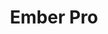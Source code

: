 ---
layout: workshop
title: Ember Pro
permalink: "/training/2016-12-19-ember-pro"
category: Front End Development
description: |-
  We'll go **way** beyond the fundamentals, tackling topics like authentication, advanced debugging techniques, server-side rendering, modular app design.

  This course is designed to help developers already familiar with Ember.js to unlock the true power of the framework.
image: "/images/training/2016-12-19-ember-pro.png"
stages:
- title: Booting and Building
  description: It makes sense to begin at the beginning. We'll thoroughly examine
    how your ember app is built and how it boots up, getting a little hands-on experience
    with the parts of the framework that glue all of your application code together.
  duration: 320
  agenda_items:
  - title: Welcome & Setup
    description: Some friendly introductions, and a quick overview of the training
      plan.
    item_type: lecture
    start_time: '9:00'
    duration: 15
  - title: Container, Loader and Resolver
    description: |-
      Like many opinionated web frameworks, most of the code developers write is in hooks: important functions that are called in a predictable way, which may be extended to customize behavior.

      When things appear to go wrong between hooks, being able to peek into a few of the important framework internals can be incredibly valuable. We'll cover three important concepts that will start to give you visibility into what may have previously been a black box
    item_type: lecture
    start_time: '9:15'
    duration: 30
  - title: 'EXERCISE: Consume ES5 modules in ES6'
    description: Using our knowledge of the loader, let's put a file in our `/vendor`
      folder to make an ES6 module available in our app in totally different namespace.
    item_type: exercise
    start_time: '9:45'
    duration: 30
  - title: Initializers
    description: |-
      If you've ever copied and pasted a code from a library's source, in order to customize a little behavior within a complex internal process, you've likely felt the pain of keeping your customized behavior in sync with upstream changes to the library.

      Ember's boot process was built with customization in mind, and provides a mechanism for inserting our own custom code at various places in startup process. These bits of code are called initializers and instance-initializers.

      We'll build on our knowledge of the container, and use the Registration API to prepare it for our app, in some initializers and instance-initializers of our own.
    item_type: lecture
    start_time: '10:15'
    duration: 30
  - title: 'EXERCISE: Container setup in an Initializer'
    description: We only want our app to boot up once we have geolocation data. Retrieving
      this from the browser is an async process, so we'll need to ensure we halt the
      boot process until it's complete. Once data has been retrieved, put it in the
      container under the `data:location` key,  in such a way that we only have a
      single copy of the object used across the whole app.
    item_type: exercise
    start_time: '10:45'
    duration: 30
  - title: Building with Broccoli
    description: |-
      Broccoli is the asset pipeline used by ember-cli, and it has one job: transforming and combining files. While the core broccoli library is great, some of the most important build-related stuff happens inside the many broccoli plugins that are used to transpile, minify, uglify and analyze your source code.

      We'll build our own broccoli plugin, explore some debugging techniques and learn some broccoli best practices.
    item_type: lecture
    start_time: '11:15'
    duration: 30
  - title: 'EXERCISE: Build a Broccoli Plugin'
    description: "We want to add a copyright notice comment to the top of all built
      JavaScript files. Do so by way of a broccoli plugin. \n\n**Note:** you may end
      up tampering with files after the've already been fingerprinted, so you may
      need to remove `ember-cli-sri` from your project."
    item_type: exercise
    start_time: '11:45'
    duration: 30
  - title: Lunch
    description: Break for Lunch
    item_type: break
    start_time: '12:15'
    duration: 45
  - title: A Simple CI/CD Scheme
    description: |
      One of the distinct advantages of working with an opinionated framework is that many people are working with the same set of libraries and tools.
      Continuous integration and continuous deployment typically take a lot of effort to set up, but in the ember world, it's incredibly easy! We'll use Travis-CI and Heroku (coincidentally, two both apps) to automatically test  and deploy new code that's pushed to our project's GitHub master branch.
    item_type: lecture
    start_time: '13:00'
    duration: 20
  - title: 'EXERCISE: Github + Travis-CI + Heroku = Easy CI/CD'
    description: "Set up free continuous integration w/ Travis-CI, create a new app
      on Heroku using the ember-cli build pack, and have Travis automatically deploy
      in the event that tests pass.\n\n**BONUS:** setup a heroku pipeline, and enable
      PR apps, so you can view and play with proposed changes before merging PRs! "
    item_type: exercise
    start_time: '13:20'
    duration: 30
  - title: Fastboot
    description: |-
      Ember's server side rendering technology is incredibly easy to set up, particularly in comparison to getting something equivalent working in ecosystems that are less opinionated and aligned to a common set of ideas.

      Although both browsers and Node.js both run JavaScript, there are a couple of very important differences that we need to be aware of, as we prepare our app for Fastboot.
    item_type: lecture
    start_time: '13:50'
    duration: 30
  - title: 'EXERCISE: Ready, Set, Fastboot!'
    description: Install `ember-cli-fastboot`, and run `ember fastboot --serve-assets`.
      You'll find that something we're doing is making our lightweight and incomplete
      DOM implementation unhappy. Use our knowledge of Fastboot guards to fix this
      problem (i.e., skip it if we're running in fastboot land).
    item_type: exercise
    start_time: '14:20'
    duration: 30
  - title: 'EXERCISE: Server data in Client Land'
    description: Grab the user agent of the incoming request to index.html, and make
      it available in the container under the container key `data:request`
    item_type: exercise
    start_time: '14:50'
    duration: 30
- title: State Management I
  description: Particularly when working in an environment like the browser, where
    some things are fast, and some things are really slow, it behooves us to set some
    state management ground rules, so we don't run into trouble as our app grows in
    size and complexity.
  duration: 85
  agenda_items:
  - title: Addressable State
    description: 'Addressable state is essentially anything that''s directly represented
      in the browser''s URL. Poorly managed addressable state can lead to problems,
      where the browser''s back button doesn''t do what your user expects. '
    item_type: lecture
    start_time: '15:20'
    duration: 30
  - title: 'EXERCISE: Bookmarkable list filters'
    description: "Add a feature where we can type a name fragment in our project's
      search field in order to filter the list of records.\n* This should be done
      in a **data down, actions up** way\n* Reduce the number of API calls made if
      you can\n* Ensure that you don't break browser history \n"
    item_type: exercise
    start_time: '15:50'
    duration: 40
  - title: Wrap Up & Recap
    description: We'll recap everything we've learned today, and set our sights on
      more topics for tomorrow!
    item_type: lecture
    start_time: '16:30'
    duration: 15
- title: State Management II
  description: Particularly when working in an environment like the browser, where
    some things are fast, and some things are really slow, it behooves us to set some
    state management ground rules, so we don't run into trouble as our app grows in
    size and complexity.
  duration: 240
  agenda_items:
  - title: Welcome Back
    description: We'll remind ourselves of what was covered yesterday so it's fresh
      in our minds.
    item_type: lecture
    start_time: '9:00'
    duration: 15
  - title: Draft State & WeakMap
    description: 'When a user spends some effort creating some state (i.e., a comment
      on a GitHub issue), it''s important to protect them from losing it by way of
      an accidental swipe, press of the browser''s back button, or a file drop in
      the browser''s window.

'
    item_type: lecture
    start_time: '9:15'
    duration: 30
  - title: 'EXERCISE: Draft comments'
    description: We want to be able to make comments, and first we want to ensure
      that we don't allow users to accidentally discard their draft comments. Additionally,
      we need to ensure that drafts are always associated with the appropriate record
    item_type: exercise
    start_time: '9:45'
    duration: 30
  - title: Persisted State
    description: You're no doubt familiar with persisted state, and using ember-data
      to help you manage it. However, when doing anything asynchronous, we have to
      keep context and life cycles in mind.
    item_type: lecture
    start_time: '10:15'
    duration: 30
  - title: 'EXERCISE: Saving comments'
    description: |-
      When a user wants to save a comment, it should be persisted to the API. Please implement this feature and meet the following requirements
      * Once a save has successfully completed, the appropriate draft state should be cleared
      * Your solution must behave as expected in a high-latency environment
    item_type: exercise
    start_time: '10:45'
    duration: 30
  - title: UI State
    description: |-
      UI State is often pertinent to the presentation layer only, is only relevant "in the moment", and can in fact be harmful if not discarded and given a clean start if a user leaves and comes back.
      You may be thinking that component member data is the tool for the job, but it's more nuanced than you think!
    item_type: lecture
    start_time: '11:15'
    duration: 30
  - title: 'EXERCISE: UI State'
    description: |-
      We have a little metadata area at the top of each record, and want to allow users to expand and collapse it to their heart's content! Implement this feature, and meet the following requirements:
      * The expand/collapse state should not carry over from one record to another as we navigate around
      * If we expand the metadata area on a record, then go somewhere else, and then come back, we should see things as we left them
    item_type: exercise
    start_time: '11:45'
    duration: 30
  - title: Lunch
    description: Break for Lunch
    item_type: break
    start_time: '12:15'
    duration: 45
- title: Managing Complexity
  description: Ambitious apps have a tendency to be inherently a little complex. We'll
    look at a few battle-tested ember addons that have emerged as the go-to solutions
    in their domains, and leverage this third party code to enrich our app while keeping
    complexity under control.
  duration: 290
  agenda_items:
  - title: Concurrency
    description: "Promises are soooo 2016. We'll do a few things with ember-concurrency,
      a library that leverages the power of Generator Functions to help us manage
      asynchronous tasks with grace and poise. \n"
    item_type: lecture
    start_time: '13:00'
    duration: 45
  - title: 'EXERCISE: Better comment saving'
    description: We can improve our comment saving experience, by disabling the textarea
      and save button while the operation is underway.
    item_type: exercise
    start_time: '13:45'
    duration: 30
  - title: Animation
    description: A little tasteful animation can make a world of difference, in making
      your app feel rich and interactive. We'll look at a few easy to use features
      in Ember's official animation library, liquid-fire, whose "big idea" is making
      animations **declarative**.
    item_type: lecture
    start_time: '14:15'
    duration: 45
  - title: 'EXERCISE: Animated Comment Count'
    description: We have a small comment count indicator in the list of records on
      the left side of the screen. Use liquid fire to animate this so that it rolls
      over "odometer style" when comments are added or removed.
    item_type: exercise
    start_time: '15:00'
    duration: 30
  - title: Logic in Templates
    description: |-
      As you start building a sizable app, it's easy to become annoyed at all of the repetitive computed properties that usually come along with conditionals, filtering and transforming data, and mutating values.
      We'll look at two libraries
      * ember-composable-helpers
      * ember-truth-helpers

      That allow us to express simple logic declaratively in templates.
    item_type: lecture
    start_time: '15:30'
    duration: 30
  - title: 'EXERCISE: Public vs Private Comments'
    description: |-
      Good news! We have a new feature whereby comments can be made either in "fact" or "opinion" mode .
      * Using only a `<select>` element, composable helpers, and minimal imperative code in JavaScript files, add a drop down allowing the user to pick between comment types when creating a comment
      * Add a filter to the top of the list, allowing us to pick from three modes "fact", "opinion" or "all"
      * In "all" mode, facts should be sorted higher on the list than "opinions", but they should otherwise be sorted by createdAt within each category.
    item_type: exercise
    start_time: '16:00'
    duration: 45
  - title: Authentication & Authorization
    description: |-
      Authentication is often the first big thing we end up building into a new app, and the approach ember-simple-auth takes has clearly resonated with the Ember community. By building a small set of single-purpose JavaScript modules, and mixing a few things into a few foundational framework objects, we can have authentication working in no time!
      We'll go a step further and explore the concept of roles, whereby users are granted or denied access to certain routes, based on some data associated with their user object.
    item_type: lecture
    start_time: '16:45'
    duration: 20
  - title: 'EXERCISE: Login/Logout'
    description: "The API we've been using supports authentication via OAuth2 Password
      Grants. Implement \"logging in\", and unlock the ability to post non-anonymous
      comments.\nAdd a \"Logout\" button to the navbar, which should\n* make a `DELETE`
      request to the same endpoint we use for login, and then \n* invalidate the client-side
      session"
    item_type: exercise
    start_time: '17:05'
    duration: 30
  - title: Recap & Wrap Up
    description: We'll recap everything we've covered today, and preview tomorrow's
      agenda
    item_type: lecture
    start_time: '17:35'
    duration: 15
- title: Professional Patterns
  description: Knowing how things work is one thing, but knowing how they're used
    by experts in the wild will help you learn the easy way instead of the hard way.
  duration: 270
  agenda_items:
  - title: Welcome & Recap
    description: We'll recap everything we've learned so far, so it's fresh in our
      minds.
    item_type: lecture
    start_time: '9:00'
    duration: 15
  - title: CRUD Mixins
    description: |-
      There are several types of repetitive routes that most apps end up needing for the following purposes

      * Creating a new record
      * Updating an existing record
      * Showing a record
      * Showing a list of records

      We'll devise a common abstraction for each of these, and DRY up our code by establishing some conventions within our project.
    item_type: lecture
    start_time: '9:15'
    duration: 45
  - title: 'EXERCISE: CRUD Mixins'
    description: Let's DRY up our routes for showing a list of records, and the route
      for creating a new record, by building some general purpose mixins.
    item_type: exercise
    start_time: '10:00'
    duration: 30
  - title: ES2016, ES2017 & ES2018  in Ember
    description: |-
      You're no doubt aware of new language features coming to the JavaScript world, but since some of us have years of experience writing ES5 code, it's hard to develop new habits that take advantage of the new stuff.

      We'll look at some ideal places to apply destructured assignment, enhanced object literals, ES6 classes, async/await and more, with a specific focus on how the new ideas mix well with Ember.
    item_type: lecture
    start_time: '10:30'
    duration: 30
  - title: 'EXERCISE: Async/Await'
    description: |
      * Rewrite our logout logic using async/await
      * Write an acceptance test for visiting a record and comment on it, using async/await
    item_type: exercise
    start_time: '11:00'
    duration: 30
  - title: Validation
    description: 'ember-cp-validations takes an approach to validating ember-data
      records (or really, any `Ember.Object` subclass) that''s built entirely using
      computed properties. We''ll look at how to apply this library, customize error
      messages, display them on the screen, and even integrate with ember-data to
      surface server-side errors in the UI.

'
    item_type: lecture
    start_time: '11:30'
    duration: 30
  - title: 'EXERCISE: Client-Side Comment Validation'
    description: Implement clients-side validation for comments, where anonymous comments
      must be less than 140 characters, but non-anonymous comments can be up to 255.
    item_type: exercise
    start_time: '12:00'
    duration: 30
  - title: Lunch
    description: Break for Lunch
    item_type: break
    start_time: '12:30'
    duration: 45
- title: Modular Architecture
  description: "One of the unique strengths of the Ember ecosystem is the concept
    of an Ember Addon.\n\nThe big recent advancement in this area over the past year
    is the concept of  **engines**, a special kind of addon that essentially is an
    app in and of its self, embedded or mounted in the consuming app. \n\nTomorrow's
    ember apps will take advantage of all of these great capabilities, so we'll thoroughly
    study the various building blocks, and cover some important and broadly useful
    scenarios. "
  duration: 240
  agenda_items:
  - title: Addon Basics
    description: 'Ember addons can exist as their own independently-versioned separate
      projects, or as **in-repo addons** that live within a host app''s  `/lib` folder.
      There are **major** benefits to both of these patterns, so once we cover some
      common addon basics, we''ll outline important differences and practical use
      cases for each. '
    item_type: lecture
    start_time: '13:30'
    duration: 45
  - title: Module Namespaces, Resolver Consequences
    description: 'Typically, when working with addons, you have two top-level folders:
      `app` and `addon`, each of which may contain familiar folders like `components`,
      `routes`, etc... . We''ll connect back to our newfound knowledge of the container,
      loader and resolver, to understand important consequences of putting certain
      types of files in each tree.'
    item_type: lecture
    start_time: '14:15'
    duration: 30
  - title: 'EXERCISE: UI Kit'
    description: Move our `{{x-input}}` and `{{x-textarea}}` components into a new
      in-repo addon called **core-ui**. Make sure your templates are not in the `/app`
      folder.
    item_type: exercise
    start_time: '14:45'
    duration: 30
  - title: 'EXERCISE: Modifying a host app''s asset pipeline'
    description: Addons are the go-to way of building up an app's asset pipeline in
      a modular way.  We'll look at the different places that we can get access to
      important Broccoli trees, and cover some important distinctions between being
      consumed in apps vs other addons vs engines.
    item_type: exercise
    start_time: '15:15'
    duration: 30
  - title: Route-less Engines
    description: Engines are a powerful new capability, similar in concept to the
      idea of Rails engines, for embedding a sub-application into a host app. This
      is a departure from non-engine addons, in that the engine has its own registry
      & container, can have its own initializers, services, etc...
    item_type: lecture
    start_time: '15:45'
    duration: 30
  - title: Routed Engines
    description: We've already embedded a route-less engine into a view, so let's
      take things to the next level and mount a routed engine in our router. We'll
      need to introduce a few new concepts relating to how engines share information
      with the host app, and pay special attention to the way we create `{{link-to}}`  components
      that cross the host/engine boundary.
    item_type: lecture
    start_time: '16:15'
    duration: 30
  - title: Lazy Engines
    description: |-
      Beyond encapsulation, one of the biggest benefits that come along with engines is that it frees us from having to pile our entire app into one big set of static assets, to be downloaded as the user first enters. Lazy engines allow chunks of assets to be downloaded on an as-needed basis, as a user crosses an engine boundary.

      Although this adds a little extra complexity to our apps, the performance payoff can be huge, particularly if infrequently-used sections of your app are particularly heavy in terms of dependencies and application code.
    item_type: lecture
    start_time: '16:45'
    duration: 30
  - title: Wrap Up & Final Recap
    description: We'll take a step back and recap everything we've learned so far,
      putting in the broader context of being able to build out things quickly, robustly
      and sustainably with Ember.js.
    item_type: lecture
    start_time: '17:15'
    duration: 15
---